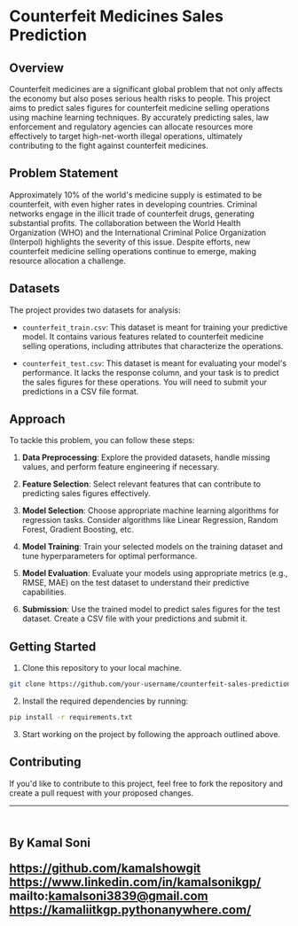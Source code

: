 # Counterfeit Medicines Sales Prediction

## Overview

Counterfeit medicines are a significant global problem that not only affects the economy but also poses serious health risks to people. This project aims to predict sales figures for counterfeit medicine selling operations using machine learning techniques. By accurately predicting sales, law enforcement and regulatory agencies can allocate resources more effectively to target high-net-worth illegal operations, ultimately contributing to the fight against counterfeit medicines.

## Problem Statement

Approximately 10% of the world's medicine supply is estimated to be counterfeit, with even higher rates in developing countries. Criminal networks engage in the illicit trade of counterfeit drugs, generating substantial profits. The collaboration between the World Health Organization (WHO) and the International Criminal Police Organization (Interpol) highlights the severity of this issue. Despite efforts, new counterfeit medicine selling operations continue to emerge, making resource allocation a challenge.

## Datasets

The project provides two datasets for analysis:

- `counterfeit_train.csv`: This dataset is meant for training your predictive model. It contains various features related to counterfeit medicine selling operations, including attributes that characterize the operations.

- `counterfeit_test.csv`: This dataset is meant for evaluating your model's performance. It lacks the response column, and your task is to predict the sales figures for these operations. You will need to submit your predictions in a CSV file format.

## Approach

To tackle this problem, you can follow these steps:

1. **Data Preprocessing**: Explore the provided datasets, handle missing values, and perform feature engineering if necessary.

2. **Feature Selection**: Select relevant features that can contribute to predicting sales figures effectively.

3. **Model Selection**: Choose appropriate machine learning algorithms for regression tasks. Consider algorithms like Linear Regression, Random Forest, Gradient Boosting, etc.

4. **Model Training**: Train your selected models on the training dataset and tune hyperparameters for optimal performance.

5. **Model Evaluation**: Evaluate your models using appropriate metrics (e.g., RMSE, MAE) on the test dataset to understand their predictive capabilities.

6. **Submission**: Use the trained model to predict sales figures for the test dataset. Create a CSV file with your predictions and submit it.

## Getting Started

1. Clone this repository to your local machine.

```bash
git clone https://github.com/your-username/counterfeit-sales-prediction.git
```

2. Install the required dependencies by running:

```bash
pip install -r requirements.txt
```

3. Start working on the project by following the approach outlined above.

## Contributing

If you'd like to contribute to this project, feel free to fork the repository and create a pull request with your proposed changes.

---
<br> By Kamal Soni
<br> <p>https://github.com/kamalshowgit
<br> https://www.linkedin.com/in/kamalsonikgp/
<br> mailto:kamalsoni3839@gmail.com
<br> https://kamaliitkgp.pythonanywhere.com/ </p>
---


